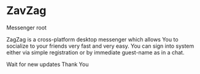 # ZavZag
Messenger root

ZagZag is a cross-platform desktop messenger which allows You to socialize to your friends very fast and very easy.
You can sign into system either via simple registration or by immediate guest-name as in a chat.

Wait for new updates
Thank You